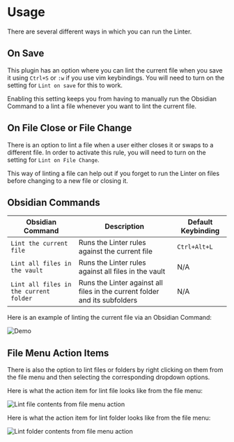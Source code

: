 # Usage

There are several different ways in which you can run the Linter.

## On Save

This plugin has an option where you can lint the current file when you save it using `Ctrl+S` or `:w` if you use vim keybindings.
You will need to turn on the setting for `Lint on save` for this to work.

Enabling this setting keeps you from having to manually run the Obsidian Command to a lint a file whenever you want to lint the current file.

## On File Close or File Change

There is an option to lint a file when a user either closes it or swaps to a different file. In order to activate this rule,
you will need to turn on the setting for `Lint on File Change`.

This way of linting a file can help out if you forget to run the Linter on files before changing to a new file or closing it.

## Obsidian Commands

| Obsidian Command | Description | Default Keybinding |
| ---------------- | ----------- | ------------------ |
| `Lint the current file` | Runs the Linter rules against the current file | `Ctrl+Alt+L` |
| `Lint all files in the vault` | Runs the Linter rules against all files in the vault | N/A |
| `Lint all files in the current folder` | Runs the Linter against all files in the current folder and its subfolders | N/A |

Here is an example of linting the current file via an Obsidian Command:

![Demo](../assets/demo.gif)

## File Menu Action Items

There is also the option to lint files or folders by right clicking on them from the file menu and then selecting the corresponding dropdown options.

Here is what the action item for lint file looks like from the file menu:

![Lint file contents from file menu action](../assets/lint-file.png)

Here is what the action item for lint folder looks like from the file menu:

![Lint folder contents from file menu action](../assets/lint-folder.png)
